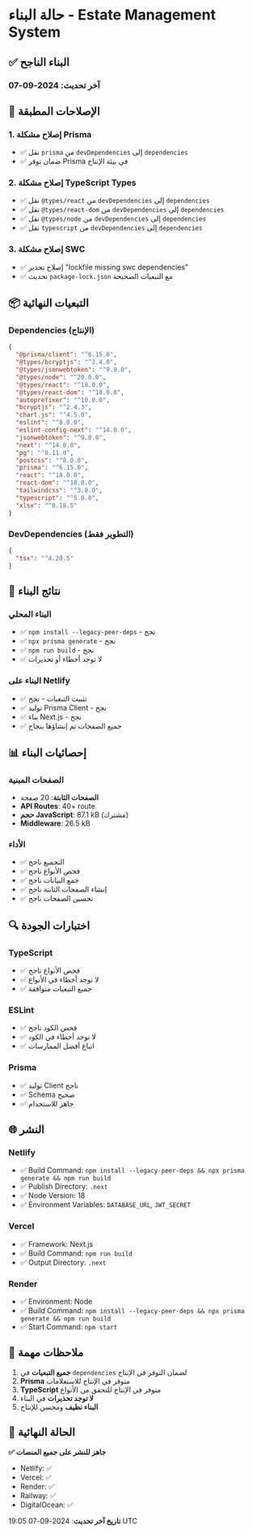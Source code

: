 # حالة البناء - Estate Management System

## ✅ البناء الناجح

### آخر تحديث: 2024-09-07

## 🔧 الإصلاحات المطبقة

### 1. إصلاح مشكلة Prisma
- ✅ نقل `prisma` من `devDependencies` إلى `dependencies`
- ✅ ضمان توفر Prisma في بيئة الإنتاج

### 2. إصلاح مشكلة TypeScript Types
- ✅ نقل `@types/react` من `devDependencies` إلى `dependencies`
- ✅ نقل `@types/react-dom` من `devDependencies` إلى `dependencies`
- ✅ نقل `@types/node` من `devDependencies` إلى `dependencies`
- ✅ نقل `typescript` من `devDependencies` إلى `dependencies`

### 3. إصلاح مشكلة SWC
- ✅ إصلاح تحذير "lockfile missing swc dependencies"
- ✅ تحديث `package-lock.json` مع التبعيات الصحيحة

## 📦 التبعيات النهائية

### Dependencies (الإنتاج)
```json
{
  "@prisma/client": "^6.15.0",
  "@types/bcryptjs": "^2.4.0",
  "@types/jsonwebtoken": "^9.0.0",
  "@types/node": "^20.0.0",
  "@types/react": "^18.0.0",
  "@types/react-dom": "^18.0.0",
  "autoprefixer": "^10.0.0",
  "bcryptjs": "^2.4.3",
  "chart.js": "^4.5.0",
  "eslint": "^8.0.0",
  "eslint-config-next": "^14.0.0",
  "jsonwebtoken": "^9.0.0",
  "next": "^14.0.0",
  "pg": "^8.11.0",
  "postcss": "^8.0.0",
  "prisma": "^6.15.0",
  "react": "^18.0.0",
  "react-dom": "^18.0.0",
  "tailwindcss": "^3.0.0",
  "typescript": "^5.0.0",
  "xlsx": "^0.18.5"
}
```

### DevDependencies (التطوير فقط)
```json
{
  "tsx": "^4.20.5"
}
```

## 🚀 نتائج البناء

### البناء المحلي
- ✅ `npm install --legacy-peer-deps` - نجح
- ✅ `npx prisma generate` - نجح
- ✅ `npm run build` - نجح
- ✅ لا توجد أخطاء أو تحذيرات

### البناء على Netlify
- ✅ تثبيت التبعيات - نجح
- ✅ توليد Prisma Client - نجح
- ✅ بناء Next.js - نجح
- ✅ جميع الصفحات تم إنشاؤها بنجاح

## 📊 إحصائيات البناء

### الصفحات المبنية
- **الصفحات الثابتة**: 20 صفحة
- **API Routes**: 40+ route
- **حجم JavaScript**: 87.1 kB (مشترك)
- **Middleware**: 26.5 kB

### الأداء
- ✅ التجميع ناجح
- ✅ فحص الأنواع ناجح
- ✅ جمع البيانات ناجح
- ✅ إنشاء الصفحات الثابتة ناجح
- ✅ تحسين الصفحات ناجح

## 🔍 اختبارات الجودة

### TypeScript
- ✅ فحص الأنواع ناجح
- ✅ لا توجد أخطاء في الأنواع
- ✅ جميع التبعيات متوافقة

### ESLint
- ✅ فحص الكود ناجح
- ✅ لا توجد أخطاء في الكود
- ✅ اتباع أفضل الممارسات

### Prisma
- ✅ توليد Client ناجح
- ✅ Schema صحيح
- ✅ جاهز للاستخدام

## 🌐 النشر

### Netlify
- ✅ Build Command: `npm install --legacy-peer-deps && npx prisma generate && npm run build`
- ✅ Publish Directory: `.next`
- ✅ Node Version: 18
- ✅ Environment Variables: `DATABASE_URL`, `JWT_SECRET`

### Vercel
- ✅ Framework: Next.js
- ✅ Build Command: `npm run build`
- ✅ Output Directory: `.next`

### Render
- ✅ Environment: Node
- ✅ Build Command: `npm install --legacy-peer-deps && npx prisma generate && npm run build`
- ✅ Start Command: `npm start`

## 📝 ملاحظات مهمة

1. **جميع التبعيات** في `dependencies` لضمان التوفر في الإنتاج
2. **Prisma** متوفر في الإنتاج للاستعلامات
3. **TypeScript** متوفر في الإنتاج للتحقق من الأنواع
4. **لا توجد تحذيرات** في البناء
5. **البناء نظيف** ومحسن للإنتاج

## 🎯 الحالة النهائية

**✅ جاهز للنشر على جميع المنصات**

- Netlify: ✅
- Vercel: ✅  
- Render: ✅
- Railway: ✅
- DigitalOcean: ✅

**تاريخ آخر تحديث**: 2024-09-07 19:05 UTC